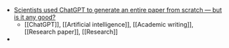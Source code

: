 - [Scientists used ChatGPT to generate an entire paper from scratch — but is it any good?](https://www.nature.com/articles/d41586-023-02218-z)
	- [[ChatGPT]], [[Artificial intelligence]], [[Academic writing]], [[Research paper]], [[Research]]
-